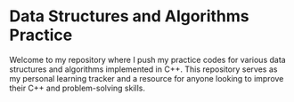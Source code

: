 # Data Structures and Algorithms Practice

Welcome to my repository where I push my practice codes for various data structures and algorithms implemented in C++. This repository serves as my personal learning tracker and a resource for anyone looking to improve their C++ and problem-solving skills.

